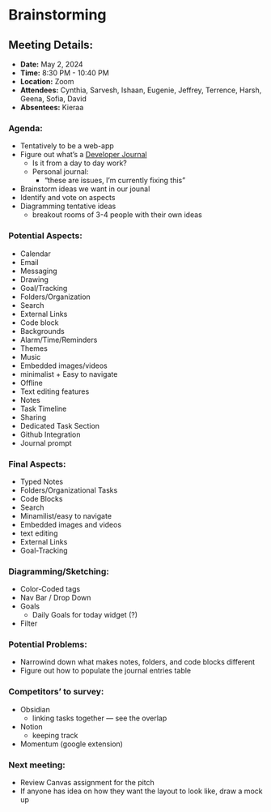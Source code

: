# Brainstorming

## Meeting Details:
- **Date:** May 2, 2024
- **Time:** 8:30 PM - 10:40 PM
- **Location:** Zoom
-  **Attendees:** Cynthia, Sarvesh, Ishaan, Eugenie, Jeffrey, Terrence, Harsh, Geena, Sofia, David
-  **Absentees:** Kieraa

### **Agenda**:
- Tentatively to be a web-app
- Figure out what’s a [Developer Journal](https://opensource.com/article/19/4/what-developer-journal)
    - Is it from a day to day work?
    - Personal journal:
        - “these are issues, I’m currently fixing this”
- Brainstorm ideas we want in our jounal
- Identify and vote on aspects 
- Diagramming tentative ideas
    - breakout rooms of 3-4 people with their own ideas 


### **Potential Aspects:**
- Calendar
- Email
- Messaging
- Drawing
- Goal/Tracking
- Folders/Organization
- Search
- External Links
- Code block
- Backgrounds
- Alarm/Time/Reminders
- Themes
- Music
- Embedded images/videos
- minimalist + Easy to navigate
- Offline
- Text editing features
- Notes
- Task Timeline
- Sharing
- Dedicated Task Section
- Github Integration
- Journal prompt


### **Final Aspects:**
- Typed Notes
- Folders/Organizational Tasks
- Code Blocks
- Search 
- Minamilist/easy to navigate
- Embedded images and videos
- text editing
- External Links
- Goal-Tracking

### **Diagramming/Sketching:**
- Color-Coded tags
- Nav Bar / Drop Down
- Goals
    - Daily Goals for today widget (?)
- Filter


### **Potential Problems:**
- Narrowind down what makes notes, folders, and code blocks different
- Figure out how to populate the journal entries table

### **Competitors’ to survey:**
- Obsidian
    - linking tasks together — see the overlap
- Notion 
    - keeping track
- Momentum (google extension)


### **Next meeting:**
- Review Canvas assignment for the pitch
- If anyone has idea on how they want the layout to look like, draw a mock up  
